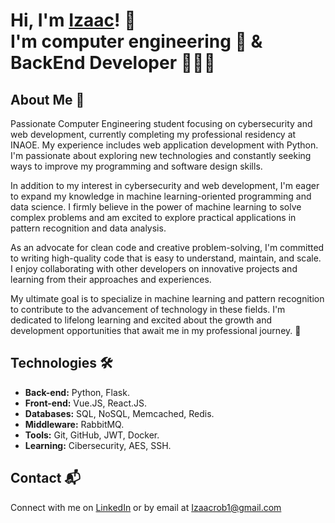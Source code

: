 # Hi, I'm <a href="https://www.linkedin.com/in/izaacrob/">Izaac<a/>! 👋 </br> <b>I'm computer engineering 🤖 & BackEnd Developer 🧑🏻‍💻</b>

## About Me 🚀
Passionate Computer Engineering student focusing on cybersecurity and web development, currently completing my professional residency at INAOE. My experience includes web application development with Python. I'm passionate about exploring new technologies and constantly seeking ways to improve my programming and software design skills.

In addition to my interest in cybersecurity and web development, I'm eager to expand my knowledge in machine learning-oriented programming and data science. I firmly believe in the power of machine learning to solve complex problems and am excited to explore practical applications in pattern recognition and data analysis.

As an advocate for clean code and creative problem-solving, I'm committed to writing high-quality code that is easy to understand, maintain, and scale. I enjoy collaborating with other developers on innovative projects and learning from their approaches and experiences.

My ultimate goal is to specialize in machine learning and pattern recognition to contribute to the advancement of technology in these fields. I'm dedicated to lifelong learning and excited about the growth and development opportunities that await me in my professional journey. 🌟

## Technologies 🛠️

- <b>Back-end:</b> Python, Flask.
- <b>Front-end:</b> Vue.JS, React.JS.
- <b>Databases:</b> SQL, NoSQL, Memcached, Redis.
- <b>Middleware:</b> RabbitMQ.
- <b>Tools:</b> Git, GitHub, JWT, Docker.
- <b>Learning:</b> Cibersecurity, AES, SSH.

## Contact 📬
Connect with me on [LinkedIn](https://www.linkedin.com/in/izaacrob/) or by email at Izaacrob1@gmail.com
